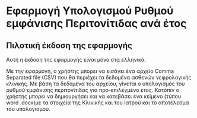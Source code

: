 # Eφαρμογή Υπολογισμού Ρυθμού εμφάνισης Περιτονίτιδας ανά έτος

## Πιλοτική έκδοση της εφαρμογής 

Αυτή η έκδοση της εφαρμογής είναι μόνο στα ελληνικά.

Με την εφαρμογή, ο χρήστης μπορει να εισάγει ένα αρχείο Comma Separated file (CSV) που θα περιέχει τα δεδομένα ασθενών νεφρολογικής κλινικής. Με βάση τα δεδομένα του αρχείου, γίνεται ο υπολογισμός του ρυθμού εμφάνισης περιτονίτιδας για  προ-επιλεγμένο έτος. Κατόπιν ο χρήστης μπορει να δημιουργήσει και να κατεβάσει ένα κείμενο (τύπου word .docx)με τα στοιχεία της Κλινικής και του Ιατρού και το αποτέλεσμα του υπολογισμού.

